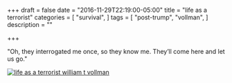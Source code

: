 +++
draft = false
date = "2016-11-29T22:19:00-05:00"
title = "life as a terrorist"
categories = [
  "survival",
]
tags = [
  "post-trump",
  "vollman",
]
description = ""

+++

"Oh, they interrogated me once, so they know me. They’ll come here and let us go."

[![life as a terrorist william t vollman](/img/hoop.jpg)](/pdf/life-as-terrorist.pdf)
<!--more--> 
